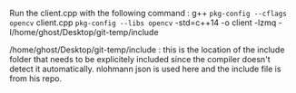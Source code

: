 Run the client.cpp with the following command :  g++ `pkg-config --cflags opencv` client.cpp `pkg-config --libs opencv` -std=c++14 -o client  -lzmq -I/home/ghost/Desktop/git-temp/include

/home/ghost/Desktop/git-temp/include : this is the location of the include folder that needs to be explicitely included since the compiler doesn't detect it automatically.
nlohmann json is used here and the include file is from his repo.
